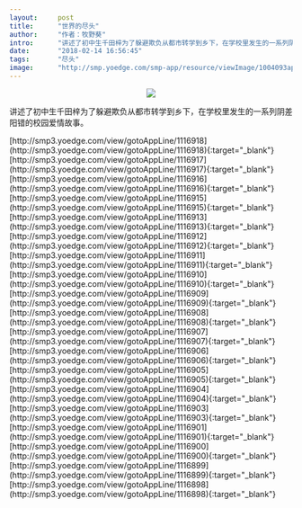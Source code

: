 ```yaml
---
layout:     post
title:      "世界的尽头"
author:     "作者：牧野葵"
intro:      "讲述了初中生千田梓为了躲避欺负从都市转学到乡下，在学校里发生的一系列阴差阳错的校园爱情故事。"
date:       "2018-02-14 16:56:45"
tags:       "尽头"
image:      "http://smp.yoedge.com/smp-app/resource/viewImage/1004093appline.png"
---
```

<div style="text-align: center">
<p><img src="http://smp.yoedge.com/smp-app/resource/viewImage/1004093appline.png"/></p>
</div>
<p class="post-meta">
<span>讲述了初中生千田梓为了躲避欺负从都市转学到乡下，在学校里发生的一系列阴差阳错的校园爱情故事。</span>
</p>
[http://smp3.yoedge.com/view/gotoAppLine/1116918](http://smp3.yoedge.com/view/gotoAppLine/1116918){:target="_blank"}
[http://smp3.yoedge.com/view/gotoAppLine/1116917](http://smp3.yoedge.com/view/gotoAppLine/1116917){:target="_blank"}
[http://smp3.yoedge.com/view/gotoAppLine/1116916](http://smp3.yoedge.com/view/gotoAppLine/1116916){:target="_blank"}
[http://smp3.yoedge.com/view/gotoAppLine/1116915](http://smp3.yoedge.com/view/gotoAppLine/1116915){:target="_blank"}
[http://smp3.yoedge.com/view/gotoAppLine/1116913](http://smp3.yoedge.com/view/gotoAppLine/1116913){:target="_blank"}
[http://smp3.yoedge.com/view/gotoAppLine/1116912](http://smp3.yoedge.com/view/gotoAppLine/1116912){:target="_blank"}
[http://smp3.yoedge.com/view/gotoAppLine/1116911](http://smp3.yoedge.com/view/gotoAppLine/1116911){:target="_blank"}
[http://smp3.yoedge.com/view/gotoAppLine/1116910](http://smp3.yoedge.com/view/gotoAppLine/1116910){:target="_blank"}
[http://smp3.yoedge.com/view/gotoAppLine/1116909](http://smp3.yoedge.com/view/gotoAppLine/1116909){:target="_blank"}
[http://smp3.yoedge.com/view/gotoAppLine/1116908](http://smp3.yoedge.com/view/gotoAppLine/1116908){:target="_blank"}
[http://smp3.yoedge.com/view/gotoAppLine/1116907](http://smp3.yoedge.com/view/gotoAppLine/1116907){:target="_blank"}
[http://smp3.yoedge.com/view/gotoAppLine/1116906](http://smp3.yoedge.com/view/gotoAppLine/1116906){:target="_blank"}
[http://smp3.yoedge.com/view/gotoAppLine/1116905](http://smp3.yoedge.com/view/gotoAppLine/1116905){:target="_blank"}
[http://smp3.yoedge.com/view/gotoAppLine/1116904](http://smp3.yoedge.com/view/gotoAppLine/1116904){:target="_blank"}
[http://smp3.yoedge.com/view/gotoAppLine/1116903](http://smp3.yoedge.com/view/gotoAppLine/1116903){:target="_blank"}
[http://smp3.yoedge.com/view/gotoAppLine/1116901](http://smp3.yoedge.com/view/gotoAppLine/1116901){:target="_blank"}
[http://smp3.yoedge.com/view/gotoAppLine/1116900](http://smp3.yoedge.com/view/gotoAppLine/1116900){:target="_blank"}
[http://smp3.yoedge.com/view/gotoAppLine/1116899](http://smp3.yoedge.com/view/gotoAppLine/1116899){:target="_blank"}
[http://smp3.yoedge.com/view/gotoAppLine/1116898](http://smp3.yoedge.com/view/gotoAppLine/1116898){:target="_blank"}



